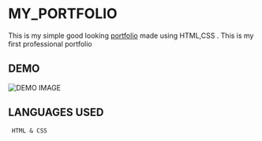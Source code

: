 # MY_PORTFOLIO

This is my simple good looking [portfolio](www.google.com) made using HTML,CSS .
This is my first professional portfolio

## DEMO

![DEMO IMAGE]('assets\img\map.png',"THUMBNAIL")

## LANGUAGES USED

     HTML & CSS
